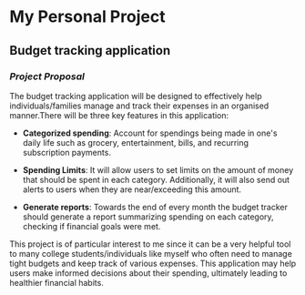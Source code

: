 # My Personal Project

## Budget tracking application

### *Project Proposal*
The budget tracking application will be designed to effectively help individuals/families manage and track their expenses in an organised manner.There will be three key features in this application:
- **Categorized spending**: Account for spendings being made in one's daily life such as grocery, entertainment, bills, and recurring subscription payments.

- **Spending Limits**: It will allow users to set limits on the amount of money that should be spent in each category. Additionally, it will also send out alerts to users when they are near/exceeding this amount. 

- **Generate reports**: Towards the end of every month the budget tracker should generate a report summarizing spending on each category, checking if financial goals were met.

This project is of particular interest to me since it can be a very helpful tool to many college students/individuals like myself who often need to manage tight budgets and keep track of various expenses. This application may help users make informed decisions about their spending, ultimately leading to healthier financial habits.

